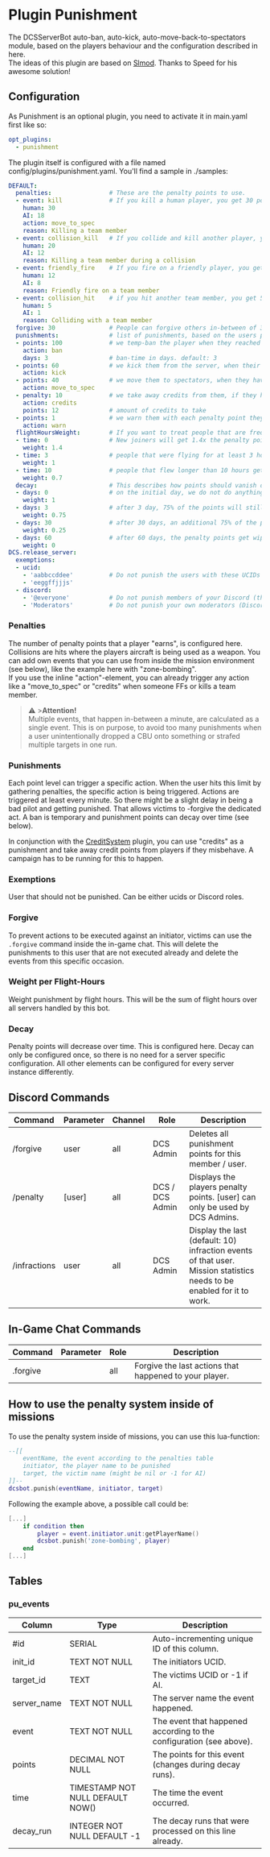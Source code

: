 # Plugin Punishment
The DCSServerBot auto-ban, auto-kick, auto-move-back-to-spectators module, based on the players behaviour and the 
configuration described in here.<br>
The ideas of this plugin are based on [Slmod](https://github.com/mrSkortch/DCS-SLmod). Thanks to Speed for his awesome solution!

## Configuration
As Punishment is an optional plugin, you need to activate it in main.yaml first like so:
```yaml
opt_plugins:
  - punishment
```

The plugin itself is configured with a file named config/plugins/punishment.yaml. You'll find a sample in ./samples:
```yaml
DEFAULT:
  penalties:                # These are the penalty points to use.
  - event: kill             # If you kill a human player, you get 30 points, 18 in case of an AI.
    human: 30
    AI: 18
    action: move_to_spec
    reason: Killing a team member
  - event: collision_kill   # If you collide and kill another player, you get 20 points, if it was an AI, you get 12.
    human: 20
    AI: 12
    reason: Killing a team member during a collision
  - event: friendly_fire    # If you fire on a friendly player, you get 12 penalty points, 8 for an AI.
    human: 12
    AI: 8
    reason: Friendly fire on a team member
  - event: collision_hit    # if you hit another team member, you get 5 points, 1 if it was an AI.
    human: 5
    AI: 1
    reason: Colliding with a team member
  forgive: 30               # People can forgive others in-between of 30 seconds (default) with the .forgive in-game chat command.
  punishments:              # list of punishments, based on the users penalty points
  - points: 100             # we temp-ban the player when they reached 100 points.
    action: ban
    days: 3                 # ban-time in days. default: 3
  - points: 60              # we kick them from the server, when their points reached 60
    action: kick
  - points: 40              # we move them to spectators, when they have 40 points
    action: move_to_spec
  - penalty: 10             # we take away credits from them, if they have 10 points
    action: credits
    points: 12              # amount of credits to take
  - points: 1               # we warn them with each penalty point they got
    action: warn
  flightHoursWeight:        # If you want to treat people that are frequent flyers on your server differently you can do this here
  - time: 0                 # New joiners will get 1.4x the penalty points as described below
    weight: 1.4
  - time: 3                 # people that were flying for at least 3 hours on your servers, get the described penalty points 1:1
    weight: 1
  - time: 10                # people that flew longer than 10 hours get only 0.7x the penalty points (70%)
    weight: 0.7
  decay:                    # This describes how points should vanish over time
  - days: 0                 # on the initial day, we do not do anything
    weight: 1
  - days: 3                 # after 3 day, 75% of the points will still be there (25% will be wiped)
    weight: 0.75
  - days: 30                # after 30 days, an additional 75% of the points will be wiped (25% will still be there)
    weight: 0.25
  - days: 60                # after 60 days, the penalty points get wiped completely                
    weight: 0
DCS.release_server:
  exemptions:
  - ucid:
    - 'aabbccddee'          # Do not punish the users with these UCIDs
    - 'eeggffjjjs'
  - discord: 
    - '@everyone'           # Do not punish members of your Discord (that are linked) on this server
    - 'Moderators'          # Do not punish your own moderators (Discord role, not bot role!) on this server
```
### Penalties
The number of penalty points that a player "earns", is configured here. Collisions are hits where the players aircraft is being used as a weapon.
You can add own events that you can use from inside the mission environment (see below), like the example here with "zone-bombing".<br/>
If you use the inline "action"-element, you can already trigger any action like a "move_to_spec" or "credits" when someone
FFs or kills a team member.

> ⚠️ >**Attention!**<br> 
> Multiple events, that happen in-between a minute, are calculated as a single event. This is on purpose, to avoid too 
> many punishments when a user unintentionally dropped a CBU onto something or strafed multiple targets in one run.

### Punishments
Each point level can trigger a specific action. When the user hits this limit by gathering penalties, the specific 
action is being triggered. Actions are triggered at least every minute. So there might be a slight delay in being a bad 
pilot and getting punished. That allows victims to -forgive the dedicated act. A ban is temporary and punishment points 
can decay over time (see below).<br/>

In conjunction with the [CreditSystem](../creditsystem/README.md) plugin, you can use "credits" as a punishment and take away credit points 
from players if they misbehave. A campaign has to be running for this to happen.

### Exemptions
User that should not be punished. Can be either ucids or Discord roles.

### Forgive
To prevent actions to be executed against an initiator, victims can use the `.forgive` command inside the in-game chat.
This will delete the punishments to this user that are not executed already and delete the events from this specific 
occasion.

### Weight per Flight-Hours
Weight punishment by flight hours. This will be the sum of flight hours over all servers handled by this bot.

### Decay
Penalty points will decrease over time. This is configured here.
Decay can only be configured once, so there is no need for a server specific configuration. All other elements can be configured for every server instance differently.

## Discord Commands

| Command      | Parameter | Channel | Role            | Description                                                                                                              |
|--------------|-----------|---------|-----------------|--------------------------------------------------------------------------------------------------------------------------|
| /forgive     | user      | all     | DCS Admin       | Deletes all punishment points for this member / user.                                                                    |
| /penalty     | [user]    | all     | DCS / DCS Admin | Displays the players penalty points. [user] can only be used by DCS Admins.                                              |
| /infractions | user      | all     | DCS Admin       | Display the last (default: 10) infraction events of that user.<br>Mission statistics needs to be enabled for it to work. |

## In-Game Chat Commands

| Command  | Parameter | Role      | Description                                            |
|----------|-----------|-----------|--------------------------------------------------------|
| .forgive |           | all       | Forgive the last actions that happened to your player. |

## How to use the penalty system inside of missions
To use the penalty system inside of missions, you can use this lua-function:
```lua
--[[
    eventName, the event according to the penalties table
    initiator, the player name to be punished
    target, the victim name (might be nil or -1 for AI)
]]--
dcsbot.punish(eventName, initiator, target)
```
Following the example above, a possible call could be:
```lua
[...]
    if condition then
        player = event.initiator.unit:getPlayerName()
        dcsbot.punish('zone-bombing', player)
    end
[...]
```

## Tables
### pu_events
| Column      | Type                             | Description                                                         |
|-------------|----------------------------------|---------------------------------------------------------------------|
| #id         | SERIAL                           | Auto-incrementing unique ID of this column.                         |
| init_id     | TEXT NOT NULL                    | The initiators UCID.                                                |
| target_id   | TEXT                             | The victims UCID or -1 if AI.                                       |
| server_name | TEXT NOT NULL                    | The server name the event happened.                                 |
| event       | TEXT NOT NULL                    | The event that happened according to the configuration (see above). |
| points      | DECIMAL NOT NULL                 | The points for this event (changes during decay runs).              |
| time        | TIMESTAMP NOT NULL DEFAULT NOW() | The time the event occurred.                                        |
| decay_run   | INTEGER NOT NULL DEFAULT -1      | The decay runs that were processed on this line already.            |
